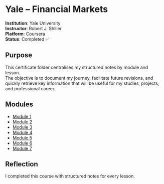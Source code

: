 # Yale – Financial Markets

**Institution**: Yale University  
**Instructor**: Robert J. Shiller  
**Platform**: Coursera  
**Status**: Completed ✅

## Purpose
This certificate folder centralises my structured notes by module and lesson.  
The objective is to document my journey, facilitate future revisions, and quickly retrieve key information that will be useful for my studies, projects, and professional career.

## Modules
- [Module 1](module_1/README.md)
- [Module 2](module_2/README.md)
- [Module 3](module_3/README.md)
- [Module 4](module_4/README.md)
- [Module 5](module_5/README.md)
- [Module 6](module_6/README.md)
- [Module 7](module_7/README.md)

## Reflection
I completed this course with structured notes for every lesson.  
